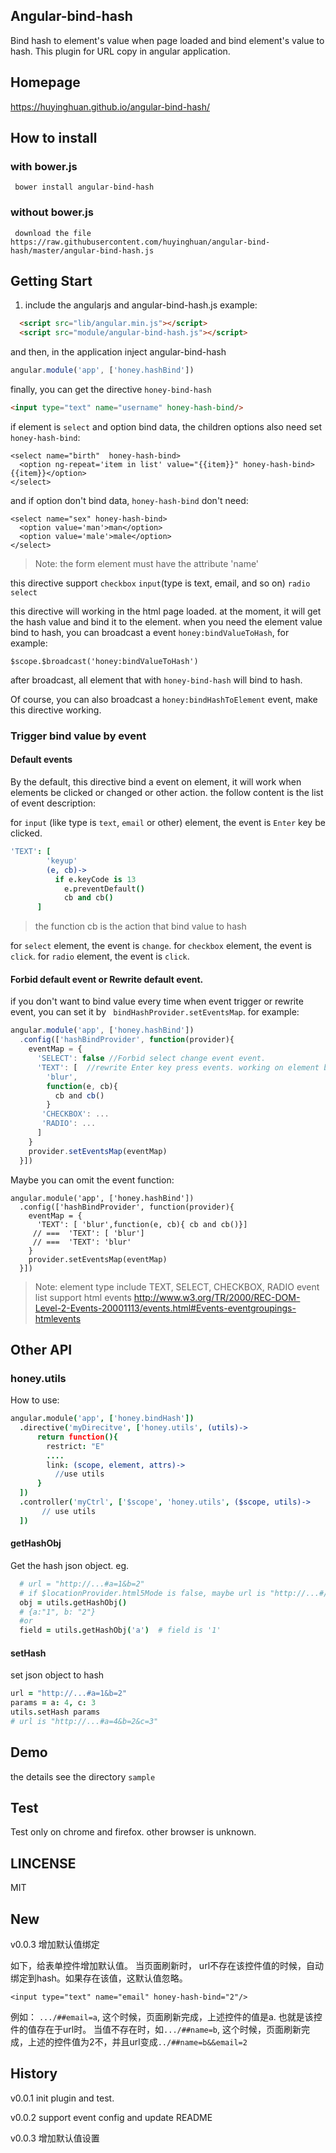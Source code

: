 Angular-bind-hash
-------------
  Bind hash to element's value when page loaded and bind element's value to hash.
  This plugin for URL copy in angular application.


## Homepage

https://huyinghuan.github.io/angular-bind-hash/

## How to install

### with bower.js

```
 bower install angular-bind-hash
```

### without bower.js

```
 download the file  https://raw.githubusercontent.com/huyinghuan/angular-bind-hash/master/angular-bind-hash.js
```

## Getting Start
1. include the angularjs and angular-bind-hash.js
example:

```html
  <script src="lib/angular.min.js"></script>
  <script src="module/angular-bind-hash.js"></script>
```

and then, in the application inject angular-bind-hash

```js
angular.module('app', ['honey.hashBind'])
```

finally, you can get the directive ```honey-bind-hash```

```html
<input type="text" name="username" honey-hash-bind/>
```

if element is ```select``` and option bind data, the children options also need
set ```honey-hash-bind```:

```
<select name="birth"  honey-hash-bind>
  <option ng-repeat='item in list' value="{{item}}" honey-hash-bind>{{item}}</option>
</select>
```

and if option don't bind data,  ```honey-hash-bind``` don't need:

```
<select name="sex" honey-hash-bind>
  <option value='man'>man</option>
  <option value='male'>male</option>
</select>
```


> Note:  the form element must have the attribute 'name'

this directive support ```checkbox``` ```input```(type is text, email, and so on)
```radio``` ```select```

this directive will working in the html page loaded. at the moment, it will get 
the hash value and bind it to the element. when you need the element value bind to 
hash, you can broadcast a event ```honey:bindValueToHash```, for example:

```
$scope.$broadcast('honey:bindValueToHash')
```

after broadcast, all element that with ```honey-bind-hash``` will bind to hash.

Of course, you can also broadcast a ```honey:bindHashToElement``` event,
make this directive working.

### Trigger bind value by event

#### Default events

By the default, this directive bind a event on element, it will work when
elements be clicked or changed or other action. the follow content is the list of event
description:

for ```input``` (like type is ```text```, ```email``` or other) element, the event is
```Enter``` key be clicked.

```coffeescript
'TEXT': [
        'keyup'
        (e, cb)->
          if e.keyCode is 13
            e.preventDefault()
            cb and cb()
      ]
```

> the function cb is the action that bind value to hash

for ```select``` element, the event is ```change```.
for ```checkbox``` element, the event is ```click```.
for ```radio``` element, the event is ```click```.

#### Forbid default event or Rewrite default event.

if you don't want to bind value every time when event trigger or rewrite event,
you can set it by ``` bindHashProvider.setEventsMap```. for example:

```javascript
angular.module('app', ['honey.hashBind'])
  .config(['hashBindProvider', function(provider){
    eventMap = {
      'SELECT': false //Forbid select change event event.
      'TEXT': [  //rewrite Enter key press events. working on element blur focus
        'blur',
        function(e, cb){
          cb and cb()
        }
       'CHECKBOX': ...
       'RADIO': ...
      ]
    }
    provider.setEventsMap(eventMap)
  }])
```

Maybe  you can omit the event function:

```
angular.module('app', ['honey.hashBind'])
  .config(['hashBindProvider', function(provider){
    eventMap = {
      'TEXT': [ 'blur',function(e, cb){ cb and cb()}]
     // ===  'TEXT': [ 'blur']
     // ===  'TEXT': 'blur'
    }
    provider.setEventsMap(eventMap)
  }])
```

> Note:
> element type include TEXT, SELECT, CHECKBOX, RADIO
> event list support html events
> http://www.w3.org/TR/2000/REC-DOM-Level-2-Events-20001113/events.html#Events-eventgroupings-htmlevents

## Other API

### honey.utils
How to use:


```coffeescript
angular.module('app', ['honey.bindHash'])
  .directive('myDirecitve', ['honey.utils', (utils)->
      return function(){
        restrict: "E"
        ....
        link: (scope, element, attrs)->
          //use utils
      }
  ])
  .controller('myCtrl', ['$scope', 'honey.utils', ($scope, utils)->
       // use utils
  ])
```

#### getHashObj

Get the hash json object. eg.

```coffeescript
  # url = "http://...#a=1&b=2"
  # if $locationProvider.html5Mode is false, maybe url is "http://...#/#a=1&b=2"
  obj = utils.getHashObj()
  # {a:"1", b: "2"}
  #or
  field = utils.getHashObj('a')  # field is '1'
```

#### setHash

set json object to hash

```coffeescript
url = "http://...#a=1&b=2"
params = a: 4, c: 3
utils.setHash params
# url is "http://...#a=4&b=2&c=3"

```

## Demo

  the details see the directory ```sample```

## Test

  Test only on chrome and firefox. other browser is unknown.

## LINCENSE
  MIT

## New

v0.0.3 增加默认值绑定


如下，给表单控件增加默认值。 当页面刷新时， url不存在该控件值的时候，自动绑定到hash。如果存在该值，这默认值忽略。

```
<input type="text" name="email" honey-hash-bind="2"/>
```

例如： ```.../##email=a```, 这个时候，页面刷新完成，上述控件的值是a. 也就是该控件的值存在于url时。
当值不存在时，如```.../##name=b```, 这个时候，页面刷新完成，上述的控件值为2不，并且url变成```../##name=b&&email=2```


## History

v0.0.1
  init plugin and test.

v0.0.2
  support event config and update README
  
v0.0.3
  增加默认值设置
